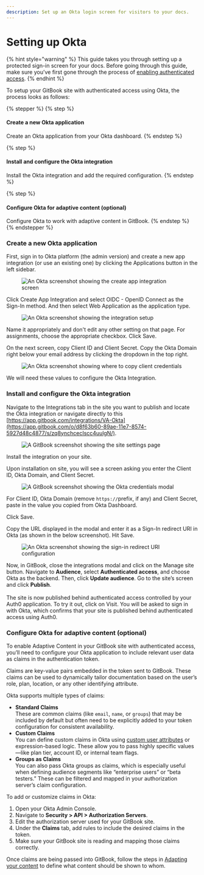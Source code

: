 ```yaml
---
description: Set up an Okta login screen for visitors to your docs.
---
```


# Setting up Okta

{% hint style="warning" %}
This guide takes you through setting up a protected sign-in screen for your docs. Before going through this guide, make sure you’ve first gone through the process of [enabling authenticated access](enabling-authenticated-access.md).
{% endhint %}

To setup your GitBook site with authenticated access using Okta, the process looks as follows:

{% stepper %}
{% step %}
#### Create a new Okta application

Create an Okta application from your Okta dashboard.
{% endstep %}

{% step %}
#### Install and configure the Okta integration

Install the Okta integration and add the required configuration.
{% endstep %}

{% step %}
#### Configure Okta for adaptive content (optional)

Configure Okta to work with adaptive content in GitBook.
{% endstep %}
{% endstepper %}

### Create a new Okta application

First, sign in to Okta platform (the admin version) and create a new app integration (or use an existing one) by clicking the Applications button in the left sidebar.

<figure><img src="../../.gitbook/assets/Screen Shot 2023-10-30 at 1.32.55 PM.png" alt="An Okta screenshot showing the create app integration screen"><figcaption></figcaption></figure>

Click Create App Integration and select OIDC - OpenID Connect as the Sign-In method. And then select Web Application as the application type.

<figure><img src="../../.gitbook/assets/Screen Shot 2023-10-30 at 1.39.15 PM.png" alt="An Okta screenshot showing the integration setup"><figcaption></figcaption></figure>

Name it appropriately and don't edit any other setting on that page. For assignments, choose the appropriate checkbox. Click Save.

On the next screen, copy Client ID and Client Secret. Copy the Okta Domain right below your email address by clicking the dropdown in the top right.

<figure><img src="../../.gitbook/assets/Screen Shot 2023-10-30 at 4.52.14 PM.png" alt="An Okta screenshot showing where to copy client credentials"><figcaption></figcaption></figure>

We will need these values to configure the Okta Integration.

### Install and configure the Okta integration

Navigate to the Integrations tab in the site you want to publish and locate the Okta integration or navigate directly to this [https://app.gitbook.com/integrations/VA-Okta](https://app.gitbook.com/o/d8f63b60-89ae-11e7-8574-5927d48c4877/s/zq8ynchcecIscc4uulgN/).

<figure><img src="../../.gitbook/assets/Screen Shot 2024-12-13 at 3.21.30 PM.png" alt="A GitBook screenshot showing the site settings page"><figcaption></figcaption></figure>

Install the integration on your site.

Upon installation on site, you will see a screen asking you enter the Client ID, Okta Domain, and Client Secret.

<figure><img src="../../.gitbook/assets/Screen Shot 2024-12-13 at 3.34.37 PM.png" alt="A GitBook screenshot showing the Okta credentials modal"><figcaption></figcaption></figure>

For Client ID, Okta Domain (remove `https://`prefix, if any) and Client Secret, paste in the value you copied from Okta Dashboard.

Click Save.

Copy the URL displayed in the modal and enter it as a Sign-In redirect URI in Okta (as shown in the below screenshot). Hit Save.

<figure><img src="../../.gitbook/assets/Screen Shot 2024-01-14 at 7.55.08 PM.png" alt="An Okta screenshot showing the sign-in redirect URI configuration"><figcaption></figcaption></figure>

Now, in GitBook, close the integrations modal and click on the Manage site button. Navigate to **Audience**, select **Authenticated access**, and choose Okta as the backend. Then, click **Update audience**. Go to the site’s screen and click **Publish**.\
\
The site is now published behind authenticated access controlled by your Auth0 application. To try it out, click on Visit. You will be asked to sign in with Okta, which confirms that your site is published behind authenticated access using Auth0.

### Configure Okta for adaptive content (optional)

To enable Adaptive Content in your GitBook site with authenticated access, you’ll need to configure your Okta application to include relevant user data as claims in the authentication token.

Claims are key-value pairs embedded in the token sent to GitBook. These claims can be used to dynamically tailor documentation based on the user’s role, plan, location, or any other identifying attribute.

Okta supports multiple types of claims:

* **Standard Claims**\
  These are common claims (like `email`, `name`, or `groups`) that may be included by default but often need to be explicitly added to your token configuration for consistent availability.
* **Custom Claims**\
  You can define custom claims in Okta using [custom user attributes](https://help.okta.com/oie/en-us/Content/Topics/Directory/custom-user-profile-attributes.htm) or expression-based logic. These allow you to pass highly specific values—like plan tier, account ID, or internal team flags.
* **Groups as Claims**\
  You can also pass Okta groups as claims, which is especially useful when defining audience segments like “enterprise users” or “beta testers.” These can be filtered and mapped in your authorization server’s claim configuration.

To add or customize claims in Okta:

1. Open your Okta Admin Console.
2. Navigate to **Security > API > Authorization Servers**.
3. Edit the authorization server used for your GitBook site.
4. Under the **Claims** tab, add rules to include the desired claims in the token.
5. Make sure your GitBook site is reading and mapping those claims correctly.

Once claims are being passed into GitBook, follow the steps in [Adapting your content](https://www.gitbook.com/docs/adaptive-content/configure-your-site) to define what content should be shown to whom.
